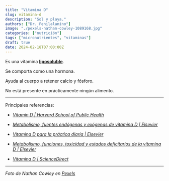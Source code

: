 ```yaml
---
title: "Vitamina D"
slug: vitamina-d
description: "Sol y playa."
authors: ["Dr. Fenilalanino"]
image: "./pexels-nathan-cowley-1089168.jpg"
categories: ["nutrición"]
tags: ["micronutrientes", "vitaminas"]
draft: true
date: 2024-02-18T07:00:00Z
---
```


Es una vitamina **[liposoluble](/hidrosoluble-vs-liposoluble)**.

Se comporta como una hormona.

Ayuda al cuerpo a retener calcio y fósforo.

No está presente en prácticamente ningún alimento.


---

Principales referencias:

- *[Vitamin D | Harvard School of Public Health](https://www.hsph.harvard.edu/nutritionsource/vitamin-d/)*

- *[Metabolismo, fuentes endógenas y exógenas de vitamina D | Elsevier](https://www.elsevier.es/es-revista-reemo-70-articulo-metabolismo-fuentes-endogenas-exogenas-vitamina-13108019)*

- *[Vitamina D para la práctica diaria | Elsevier](https://www.elsevier.es/es-revista-medicina-familia-semergen-40-articulo-vitamina-d-practica-diaria-S1138359320300654)*

- *[Metabolismo, funciones, toxicidad y estados deficitarios de la vitamina D | Elsevier](https://www.elsevier.com/es-es/connect/metabolismo-funciones-toxicidad-y-estados-deficitarios-de-la-vitamina-d)*

- *[Vitamina D | ScienceDirect](https://www.sciencedirect.com/science/article/abs/pii/S1245178910701682)*

---

*Foto de Nathan Cowley en [Pexels](https://www.pexels.com/photo/sea-horizon-1089168/)*
